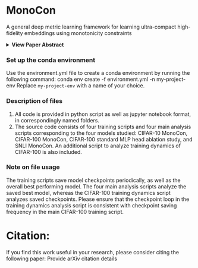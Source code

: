 # MonoCon
A general deep metric learning framework for learning ultra-compact high-fidelity embeddings using monotonicity constraints

<details>
<summary><b>View Paper Abstract</b></summary>
Learning high-quality, robust, efficient, and disentangled representations is a central challenge in artificial intelligence (AI). Deep metric learning frameworks tackle this challenge primarily using architectural and optimization constraints. Here, we introduce a third approach that instead relies on functional constraints. Specifically, we present MonoCon, a simple framework that uses a small monotonic multi-layer perceptron (MLP) head attached to any pre-trained encoder. Due to co-adaptation between encoder and head guided by contrastive loss and monotonicity constraints, MonoCon learns robust, disentangled, and highly compact embeddings at a practically negligible performance cost. On the CIFAR-100 image classification task, MonoCon yields representations that are nearly 9x more compact and 1.5x more robust than the fine-tuned encoder baseline, while retaining 99\% of the baseline's 5-NN classification accuracy. We also report a 3.4x more compact and 1.4x more robust representation on an SNLI sentence similarity task for a marginal reduction in the STSb score, establishing MonoCon as a general domain-agnostic framework. Crucially, these robust, ultra-compact representations learned via functional constraints offer a unified solution to critical challenges in disparate contexts ranging from edge computing to cloud-scale retrieval. 

</details>

### Set up the conda environment
Use the environment.yml file to create a conda environment by running the following command:
conda env create -f environment.yml -n my-project-env
Replace `my-project-env` with a name of your choice.

### Description of files
1.  All code is provided in python script as well as jupyter notebook format, in correspondingly named folders.
2.  The source code consists of four training scripts and four main analysis scripts corresponding to the four models studied: CIFAR-10 MonoCon, CIFAR-100 MonoCon,     CIFAR-100 standard MLP head ablation study, and SNLI MonoCon. An additional script to analyze training dynamics of CIFAR-100 is also included.

### Note on file usage
The training scripts save model checkpoints periodically, as well as the overall best performing model. The four main analysis scripts analyze the saved best       model, whereas the CIFAR-100 training dynamics script analyzes saved checkpoints. Please ensure that the checkpoint loop in the training dynamics analysis script is consistent with checkpoint saving frequency in the main CIFAR-100 training script.
 
# Citation:
If you find this work useful in your research, please consider citing the following paper:
Provide arXiv citation details
   
